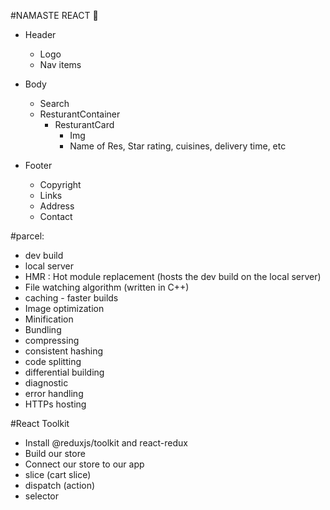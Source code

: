 #NAMASTE REACT 🚀

- Header
    - Logo
    - Nav items

- Body
    - Search
    - ResturantContainer
        - ResturantCard
            - Img
            - Name of Res, Star rating, cuisines, delivery time, etc

- Footer
    - Copyright
    - Links
    - Address
    - Contact



#parcel:
- dev build
- local server
- HMR : Hot module replacement (hosts the dev build on the local server)
- File watching algorithm (written in C++)
- caching - faster builds
- Image optimization
- Minification
- Bundling
- compressing
- consistent hashing
- code splitting
- differential building
- diagnostic
- error handling
- HTTPs hosting


#React Toolkit
 - Install @reduxjs/toolkit and react-redux
 - Build our store
 - Connect our store to our app
 - slice (cart slice)
 - dispatch (action)
 - selector

 